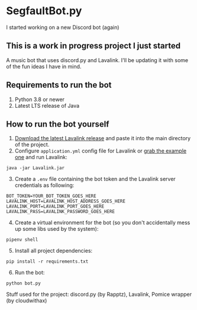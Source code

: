 # SegfaultBot.py
I started working on a new Discord bot (again)

## This is a work in progress project I just started
A music bot that uses discord.py and Lavalink. I'll be updating it with some of the fun ideas I have in mind.

## Requirements to run the bot

1. Python 3.8 or newer
2. Latest LTS release of Java

## How to run the bot yourself

1. [Download the latest Lavalink release](https://github.com/lavalink-devs/Lavalink/releases) and paste it into the main directory of the project.
2. Configure `application.yml` config file for Lavalink or [grab the example one](https://lavalink.dev/configuration/) and run Lavalink:
```
java -jar Lavalink.jar
```
3. Create a `.env` file containing the bot token and the Lavalink server credentials as following:
```
BOT_TOKEN=YOUR_BOT_TOKEN_GOES_HERE
LAVALINK_HOST=LAVALINK_HOST_ADDRESS_GOES_HERE
LAVALINK_PORT=LAVALINK_PORT_GOES_HERE
LAVALINK_PASS=LAVALINK_PASSWORD_GOES_HERE
```
4. Create a virtual environment for the bot (so you don't accidentally mess up some libs used by the system):
```
pipenv shell
```
5. Install all project dependencies:
```
pip install -r requirements.txt
```
6. Run the bot:
```
python bot.py
```

Stuff used for the project: discord.py (by Rapptz), Lavalink, Pomice wrapper (by cloudwithax)
